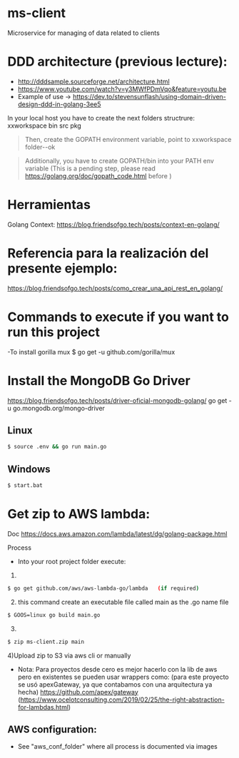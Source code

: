 # ms-client
Microservice for  managing of data related to clients

# DDD architecture (previous lecture):
- http://dddsample.sourceforge.net/architecture.html
- https://www.youtube.com/watch?v=y3MWfPDmVqo&feature=youtu.be
- Example of use -> https://dev.to/stevensunflash/using-domain-driven-design-ddd-in-golang-3ee5


In your local host you have to create the next folders structrure:
xxworkspace
    bin
    src
    pkg

>Then, create the GOPATH environment variable, point to xxworkspace folder--ok

>Additionally, you  have to create  GOPATH/bin into your PATH env variable (This is a pending step, please read https://golang.org/doc/gopath_code.html before )
    

# Herramientas 
Golang Context:
https://blog.friendsofgo.tech/posts/context-en-golang/

# Referencia para la realización del presente ejemplo:
https://blog.friendsofgo.tech/posts/como_crear_una_api_rest_en_golang/ 


# Commands to execute if you want to run this project
-To install gorilla mux
$ go get -u github.com/gorilla/mux

# Install the MongoDB Go Driver
https://blog.friendsofgo.tech/posts/driver-oficial-mongodb-golang/
go get -u go.mongodb.org/mongo-driver

## Linux
```bash
$ source .env && go run main.go
```

## Windows
```bash
$ start.bat
```

# Get zip to AWS lambda: 
Doc
https://docs.aws.amazon.com/lambda/latest/dg/golang-package.html

Process
- Into your root project folder execute:
1) 
```bash
$ go get github.com/aws/aws-lambda-go/lambda   (if required)
```
2) this command create an executable file called main as the .go name file
```bash
$ GOOS=linux go build main.go
```

3) 
```bash
$ zip ms-client.zip main
```
4)Upload zip to S3 via aws cli or manually
- Nota: Para proyectos desde cero es mejor hacerlo con la lib de aws 
pero en existentes se pueden usar wrappers como: (para este proyecto se usó apexGateway, ya que contabamos con una arquitectura ya hecha)
https://github.com/apex/gateway (https://www.ocelotconsulting.com/2019/02/25/the-right-abstraction-for-lambdas.html)

## AWS configuration:
- See "aws_conf_folder" where all process is documented via images
